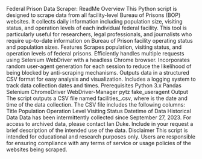 Federal Prison Data Scraper: ReadMe
Overview
This Python script is designed to scrape data from all facility-level Bureau of Prisons (BOP) websites. It collects daily information including population size, visiting status, and operation levels of each individual federal facility. This tool is particularly useful for researchers, legal professionals, and journalists who require up-to-date information on Bureau of Prison facility operating status and population sizes.
Features
Scrapes population, visiting status, and operation levels of federal prisons.
Efficiently handles multiple requests using Selenium WebDriver with a headless Chrome browser.
Incorporates random user-agent generation for each session to reduce the likelihood of being blocked by anti-scraping mechanisms.
Outputs data in a structured CSV format for easy analysis and visualization.
Includes a logging system to track data collection dates and times.
Prerequisites
Python 3.x
Pandas
Selenium
ChromeDriver
WebDriver-Manager
pytz
fake_useragent
Output
The script outputs a CSV file named facilities_<timestamp>.csv, where <timestamp> is the date and time of the data collection. The CSV file includes the following columns:
Title
Population
Operation Level
Visiting Status
Datetime of Data
Historical Data
Data has been intermittently collected since September 27, 2023. For access to archived data, please contact Ian Duke. Include in your request a brief description of the intended use of the data.
Disclaimer
This script is intended for educational and research purposes only. Users are responsible for ensuring compliance with any terms of service or usage policies of the websites being scraped.
